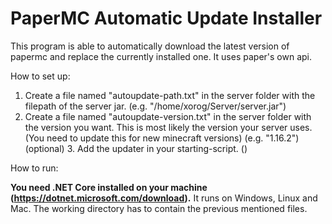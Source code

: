 # PaperMC Automatic Update Installer
 
This program is able to automatically download the latest version of papermc and replace the currently installed one.
It uses paper's own api.

How to set up:

1. Create a file named "autoupdate-path.txt" in the server folder with the filepath of the server jar. (e.g. "/home/xorog/Server/server.jar")
2. Create a file named "autoupdate-version.txt" in the server folder with the version you want. This is most likely the version your server uses. (You need to update this for new minecraft versions) (e.g. "1.16.2")
(optional) 3. Add the updater in your starting-script. ()

How to run:

**You need .NET Core installed on your machine (https://dotnet.microsoft.com/download).** It runs on Windows, Linux and Mac.
The working directory has to contain the previous mentioned files.

